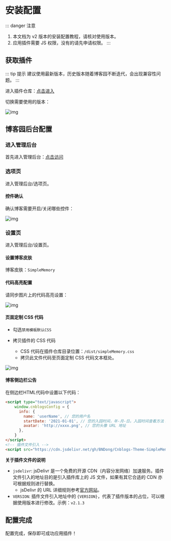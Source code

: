 # 安装配置

::: danger 注意
1. 本文档为 v2 版本的安装配置教程，请核对使用版本。
2. 应用插件需要 JS 权限，没有的请先申请权限。
:::

## 获取插件

::: tip 提示
建议使用最新版本，历史版本随着博客园不断迭代，会出现兼容性问题。
:::

进入插件仓库：[点击进入](https://github.com/BNDong/Cnblogs-Theme-SimpleMemory)

切换需要使用的版本：

![img](/images/install/install_04.png)

## 博客园后台配置

### 进入管理后台

首先进入管理后台：[点击访问](https://i.cnblogs.com/Configure.aspx)

### 选项页

进入管理后台/选项页。

#### 控件确认

确认博客需要开启/关闭哪些控件：

![img](/images/install/install_03.png)

### 设置页

进入管理后台/设置页。

#### 设置博客皮肤

博客皮肤：```SimpleMemory```

#### 代码高亮配置

请同步图片上的代码高亮设置：

![img](/images/install/install_02.png)

#### 页面定制 CSS 代码

* 勾选`禁用模板默认CSS`

* 拷贝插件的 CSS 代码
  * CSS 代码在插件仓库目录位置：`/dist/simpleMemory.css`
  * 拷贝此文件代码至页面定制 CSS 代码文本框处。

![img](/images/install/install_05.png)

#### 博客侧边栏公告

在侧边栏HTML代码中设置以下代码：

```html
<script type="text/javascript">
    window.cnblogsConfig = {
      info: {
        name: 'userName', // 您的用户名
        startDate: '2021-01-01', // 您的入园时间，年-月-日。入园时间查看方法：鼠标停留园龄时间上，会显示入园时间
        avatar: 'http://xxxx.png', // 您的头像 URL 地址
      },
    }
</script>
<!-- 插件文件引入 -->
<script src="https://cdn.jsdelivr.net/gh/BNDong/Cnblogs-Theme-SimpleMemory@{VERSION}/dist/simpleMemory.js" defer></script>
```

**关于插件文件的说明**

- `jsdelivr`: jsDelivr 是一个免费的开源 CDN（内容分发网络）加速服务。插件文件引入的地址目的是引入插件库上的 JS 文件，如果有其它合适的 CDN 亦可根据规则进行替换。
   - jsDelivr 的 URL 详细规则参考[官方网站](https://www.jsdelivr.com/)。
- `VERSION`: 插件文件引入地址中的 `{VERSION}`，代表了插件版本的占位，可以根据使用版本进行修改。示例：`v2.1.3`

## 配置完成

配置完成，保存即可成功应用插件！